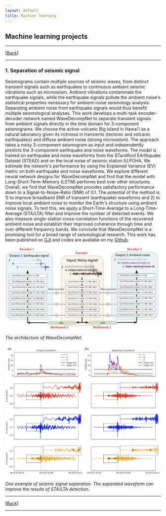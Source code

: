 ```yaml
---
layout: default
title: Machine learning
---
```

## Machine learning projects

----
[[Back](/pages/research.html)]

----

### 1. Separation of seismic signal

Seismograms contain multiple sources of seismic waves, from distinct transient signals such as earthquakes to continuous ambient seismic vibrations such as microseism. Ambient vibrations contaminate the earthquake signals, while the earthquake signals pollute the ambient noise's statistical properties necessary for ambient-noise seismology analysis. Separating ambient noise from earthquake signals would thus benefit multiple seismological analyses. This work develops a multi-task encoder-decoder network named WaveDecompNet to separate transient signals from ambient signals directly in the time domain for 3-component seismograms. We choose the active-volcanic Big Island in Hawai'i as a natural laboratory given its richness in transients (tectonic and volcanic earthquakes) and diffuse ambient noise (strong microseism). The approach takes a noisy 3-component seismogram as input and independently predicts the 3-component earthquake and noise waveforms. The model is trained on earthquake and noise waveforms from the STandford EArthquake Dataset (STEAD) and on the local noise of seismic station IU.POHA. We estimate the network's performance by using the Explained Variance (EV) metric on both earthquake and noise waveforms. We explore different neural network designs for WaveDecompNet and find that the model with Long-Short-Term-Memory (LSTM) performs best over other structures. Overall, we find that WaveDecompNet provides satisfactory performance down to a Signal-to-Noise-Ratio (SNR) of 0.1. The potential of the method is 1) to improve broadband SNR of transient (earthquake) waveforms and 2) to improve local ambient noise to monitor the Earth's structure using ambient noise signals. To test this, we apply a Short-Time-Average to a Long-Time-Average (STA/LTA) filter and improve the number of detected events. We also measure single-station cross-correlation functions of the recovered ambient noise and establish their improved coherence through time and over different frequency bands. We conclude that WaveDecompNet is a promising tool for a broad range of seismological research. This work has been published on [GJI](https://academic.oup.com/gji/article/231/3/1806/6651381) and codes are availabe on my [Github](https://github.com/yinjiuxun/WaveDecompNet).


![WaveDecompNet architecture](/assets/network_architecture.png)

_The architecture of WaveDecompNet._




![example](/assets/wavedecompnet_example.png)

_One example of seismic signal separation. The separated waveform can improve the results of STA/LTA detection._


----
[[Back](/pages/research.html)]

----
